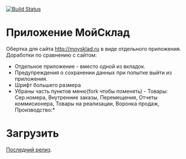 [![Build Status](https://travis-ci.org/Maxim-Filimonov/moysklad-desktop.svg?branch=master)](https://travis-ci.org/Maxim-Filimonov/moysklad-desktop)

# Приложение МойСклад

Обертка для сайта http://moysklad.ru в виде отдельного приложения.
Доработки по сравнению с сайтом:

- Отдельное приложение - вместо одной из вкладок.
- Предупреждения о сохранении данных при попытке выйти из приложения.
- Шрифт большего размера
- Убраны часть пунктов меню(fork чтобы поменять) - Товары: Сер.номера, Внутренние заказы, Перемещения, Отчеты коммисионера, Товары на реализации, Воронка продаж, Производство:\*

# Загрузить

[Последний релиз](https://github.com/Maxim-Filimonov/moysklad-desktop/releases/latest).
